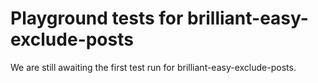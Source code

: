# Playground tests for brilliant-easy-exclude-posts
We are still awaiting the first test run for brilliant-easy-exclude-posts.
